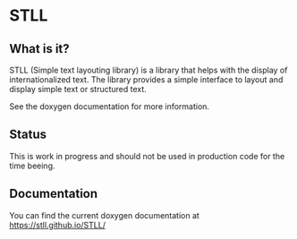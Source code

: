STLL
======

What is it?
-------------

STLL (Simple text layouting library) is a library that helps with the display of internationalized text.
The library provides a simple interface to layout and display simple text or structured text.

See the doxygen documentation for more information.

Status
---------

This is work in progress and should not be used in production code for the time beeing.

Documentation
---------------

You can find the current doxygen documentation at https://stll.github.io/STLL/

